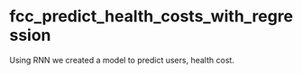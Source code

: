 # fcc_predict_health_costs_with_regression
Using RNN we created a model to predict users, health cost.
